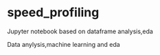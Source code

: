 # speed_profiling
Jupyter notebook based on dataframe analysis,eda 


Data anylysis,machine learning and eda

